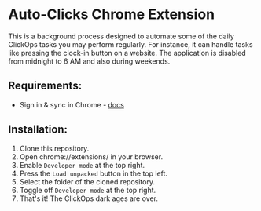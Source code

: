 # Auto-Clicks Chrome Extension

This is a background process designed to automate some of the daily ClickOps tasks you may perform regularly. For instance, it can handle tasks like pressing the clock-in button on a website. The application is disabled from midnight to 6 AM and also during weekends.

## Requirements:
* Sign in & sync in Chrome - [docs](https://support.google.com/chrome/answer/185277?hl=en&co=GENIE.Platform%3DDesktop)

## Installation:
1. Clone this repository.
2. Open chrome://extensions/ in your browser.
3. Enable `Developer mode` at the top right.
4. Press the `Load unpacked` button in the top left.
5. Select the folder of the cloned repository.
6. Toggle off `Developer mode` at the top right.
7. That's it! The ClickOps dark ages are over.
